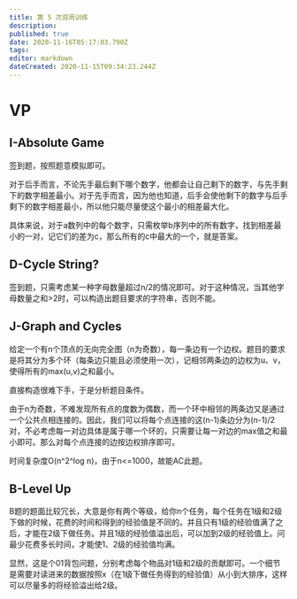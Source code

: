 ```yaml
---
title: 第 5 次双周训练
description: 
published: true
date: 2020-11-16T05:17:03.790Z
tags: 
editor: markdown
dateCreated: 2020-11-15T09:34:23.244Z
---
```


# VP
## I-Absolute Game
签到题，按照题意模拟即可。

对于后手而言，不论先手最后剩下哪个数字，他都会让自己剩下的数字，与先手剩下的数字相差最小。对于先手而言，因为他也知道，后手会使他剩下的数字与后手剩下的数字相差最小，所以他只能尽量使这个最小的相差最大化。

具体来说，对于a数列中的每个数字，只需枚举b序列中的所有数字，找到相差最小的一对，记它们的差为c，那么所有的c中最大的一个，就是答案。
## D-Cycle String?
签到题，只需考虑某一种字母数量超过n/2的情况即可。对于这种情况，当其他字母数量之和>2时，可以构造出题目要求的字符串，否则不能。
## J-Graph and Cycles
给定一个有n个顶点的无向完全图（n为奇数），每一条边有一个边权。题目的要求是将其分为多个环（每条边只能且必须使用一次），记相邻两条边的边权为u、v，使得所有的max(u,v)之和最小。

直接构造很难下手，于是分析题目条件。

由于n为奇数，不难发现所有点的度数为偶数，而一个环中相邻的两条边又是通过一个公共点相连接的。因此，我们可以将每个点连接的这(n-1)条边分为(n-1)/2对，不必考虑每一对边具体是属于哪一个环的，只需要让每一对边的max值之和最小即可。那么对每个点连接的边按边权排序即可。

时间复杂度O(n^2^log n)，由于n<=1000，故能AC此题。
## B-Level Up
B题的题面比较冗长，大意是你有两个等级，给你n个任务，每个任务在1级和2级下做的时候，花费的时间和得到的经验值是不同的。并且只有1级的经验值满了之后，才能在2级下做任务。并且1级的经验值溢出后，可以加到2级的经验值上。问最少花费多长时间，才能使1、2级的经验值均满。

显然，这是个01背包问题，分别考虑每个物品对1级和2级的贡献即可。一个细节是需要对读进来的数据按照x（在1级下做任务得到的经验值）从小到大排序，这样可以尽量多的将经验溢出给2级。
